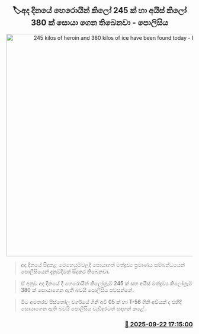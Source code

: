 <p align='center'><b><h2 align='center' title='245 kilos of heroin and 380 kilos of ice have been ‍found today - Police'>🏷අද දිනයේ හෙරොයින් කිලෝ 245 ක් හා අයිස් කිලෝ 380 ක් සොයා ගෙන තිබෙනවා - පොලිසිය</h2></b></p>
<p align='center'><img src='https://helakuru.sgp1.cdn.digitaloceanspaces.com/esana/images/lib/ice-drags[1].jpg' width='600' alt='245 kilos of heroin and 380 kilos of ice have been ‍found today - Police'></p>

> අද දිනයේ සිදුකළ මෙහෙයුම්වලදී සොයාගත් මත්ද්‍රව්‍ය ප්‍රමාණය සම්බන්ධයෙන් පොලීසියෙන් දැනුම්දීමක් සිදුකර තිබෙනවා.

> ඒ අනුව අද දිනයේ දී හෙරොයින් කිලෝග්‍රෑම් 245 ක් සහ අයිස් මත්ද්‍රව්‍ය කිලෝග්‍රෑම් 380 ක් සොයාගෙන ඇති බවයි පොලිසිය පවසන්නේ.

> මීට අමතරව පිස්තෝල වර්ගයේ ගිනි අවි 05 ක් හා T-56 ගිනි අවියක් ද එහිදී සොයාගෙන ඇති බවයි පොලීසිය වැඩිදුරටත් සඳහන් කළේ.



<h3 align='right'><a href='https://www.helakuru.lk/esana/p/113875/'>📅 2025-09-22 17:15:00</a></h3>
